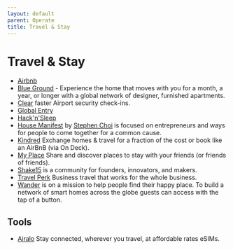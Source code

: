 ```yaml
---
layout: default
parent: Operate
title: Travel & Stay
---
```


# Travel & Stay

- [Airbnb](https://www.airbnb.com)
- [Blue Ground](https://www.theblueground.com) - Experience the home that moves with you for a month, a year, or longer with a global network of designer, furnished apartments.
- [Clear](https://www.clearme.com) faster Airport security check-ins.
- [Global Entry](https://ttp.dhs.gov)
- [Hack'n'Sleep](https://hacknsleep.com)
- [House Manifest](https://housemanifest.co) by [Stephen Choi](https://www.linkedin.com/in/stephenjhchoi/) is focused on entrepreneurs and ways for people to come together for a common cause.
- [Kindred](https://livekindred.com/) Exchange homes & travel for a fraction of the cost or book like an AirBnB (via On Deck).
- [My Place](https://myplace.co) Share and discover places to stay with your friends (or friends of friends).
- [Shake15](https://www.shack15.com) is a community for founders, innovators, and makers.
- [Travel Perk](https://www.travelperk.com) Business travel that works for the whole business.
- [Wander](https://www.wander.com) is on a mission to help people find their happy place. To build a network of smart homes across the globe guests can access with the tap of a button.

## Tools

- [Airalo](https://www.airalo.com) Stay connected, wherever you travel, at affordable rates eSIMs.